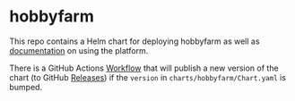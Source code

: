 # hobbyfarm

This repo contains a Helm chart for deploying hobbyfarm as well as [documentation](https://boxboat.github.io/hobbyfarm) on using the platform.

There is a GitHub Actions [Workflow](https://github.com/boxboat/hobbyfarm/actions?query=workflow%3A%22publish+chart%22) that will publish a new version of the chart (to GitHub [Releases](https://github.com/boxboat/hobbyfarm/releases)) if the `version` in `charts/hobbyfarm/Chart.yaml` is bumped.
